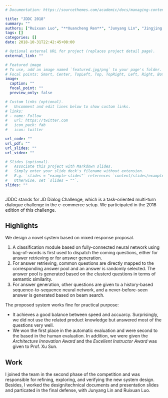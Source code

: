 ```yaml
---
# Documentation: https://sourcethemes.com/academic/docs/managing-content/

title: "JDDC 2018"
summary: ""
authors: ["Ruixuan Luo", "**Xuancheng Ren**", "Junyang Lin", "Jingjing Xu", "Xu Sun"]
tags: []
categories: []
date: 2018-10-31T22:42:45+08:00

# Optional external URL for project (replaces project detail page).
external_link: ""

# Featured image
# To use, add an image named `featured.jpg/png` to your page's folder.
# Focal points: Smart, Center, TopLeft, Top, TopRight, Left, Right, BottomLeft, Bottom, BottomRight.
image:
  caption: ""
  focal_point: ""
  preview_only: false

# Custom links (optional).
#   Uncomment and edit lines below to show custom links.
# links:
# - name: Follow
#   url: https://twitter.com
#   icon_pack: fab
#   icon: twitter

url_code: ""
url_pdf: ""
url_slides: ""
url_video: ""

# Slides (optional).
#   Associate this project with Markdown slides.
#   Simply enter your slide deck's filename without extension.
#   E.g. `slides = "example-slides"` references `content/slides/example-slides.md`.
#   Otherwise, set `slides = ""`.
slides: ""
---
```


JDDC stands for JD Dialog Challenge, which is a task-oriented multi-turn dialogue challenge in the e-commerce setup. We participated in the 2018 edition of this challenge.

## Highlights

We design a novel system based on mixed response proposal. 
1. A classification module based on fully-connected neural network using bag-of-words is first used to dispatch the coming questions, either for answer retrieving or for answer generation. 
2. For answer retrieving, common questions are directly mapped to the corresponding answer pool and an answer is randomly selected. The answer pool is generated based on the clusterd questions in terms of semantic similarity.
3. For answer generation, other questions are given to a history-based sequence-to-sequence neural network, and a never-before-seen answer is generated based on beam search.

The proposed system works fine for practical purpose:
- It achieves a good balance between speed and accuarcy. Surprisingly, we did not use the related product knowledge but answered most of the questions very well.
- We won the first place in the automatic evaluation and were second to the based in the human evaluation. In addition, we were given the _Architecture Innovation Award_ and the _Excellent Instructor Award_ was given to Prof. Xu Sun.

## Work

I joined the team in the second phase of the competition and was responsible for refining, exploring, and verifying the new system design. Besides, I worked the design/technical documents and presentation slides and particated in the final defense, with Junyang Lin and Ruixuan Luo.